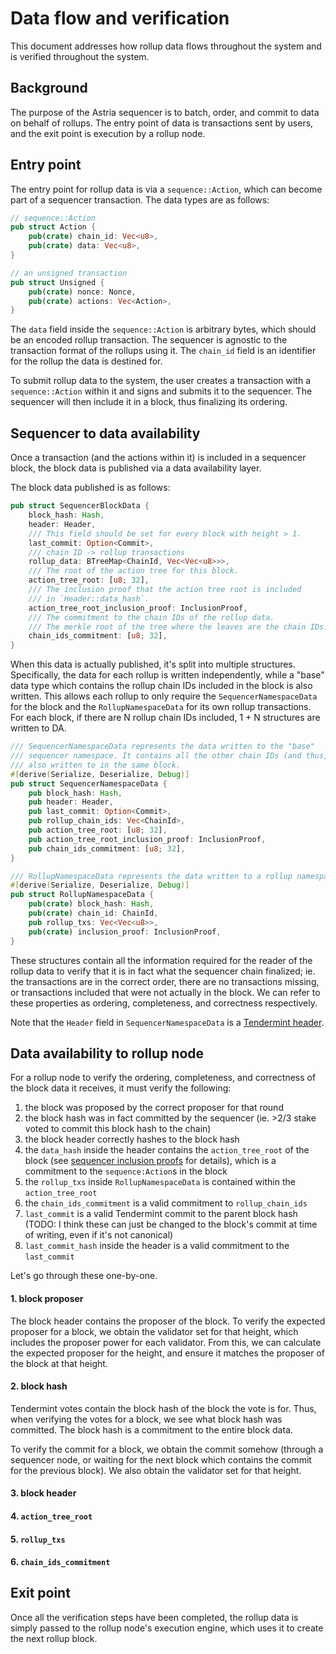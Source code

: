 # Data flow and verification

This document addresses how rollup data flows throughout the system and is verified throughout the system.

## Background

The purpose of the Astria sequencer is to batch, order, and commit to data on behalf of rollups. The entry point of data is transactions sent by users, and the exit point is execution by a rollup node.

## Entry point

The entry point for rollup data is via a `sequence::Action`, which can become part of a sequencer transaction. The data types are as follows:

```rust
// sequence::Action
pub struct Action {
    pub(crate) chain_id: Vec<u8>,
    pub(crate) data: Vec<u8>,
}
```

```rust
// an unsigned transaction
pub struct Unsigned {
    pub(crate) nonce: Nonce,
    pub(crate) actions: Vec<Action>,
}
```

The `data` field inside the `sequence::Action` is arbitrary bytes, which should be an encoded rollup transaction. The sequencer is agnostic to the transaction format of the rollups using it. The `chain_id` field is an identifier for the rollup the data is destined for. 

To submit rollup data to the system, the user creates a transaction with a `sequence::Action` within it and signs and submits it to the sequencer. The sequencer will then include it in a block, thus finalizing its ordering.

## Sequencer to data availability

Once a transaction (and the actions within it) is included in a sequencer block, the block data is published via a data availability layer.

The block data published is as follows:
```rust
pub struct SequencerBlockData {
    block_hash: Hash,
    header: Header,
    /// This field should be set for every block with height > 1.
    last_commit: Option<Commit>,
    /// chain ID -> rollup transactions
    rollup_data: BTreeMap<ChainId, Vec<Vec<u8>>>,
    /// The root of the action tree for this block.
    action_tree_root: [u8; 32],
    /// The inclusion proof that the action tree root is included
    /// in `Header::data_hash`.
    action_tree_root_inclusion_proof: InclusionProof,
    /// The commitment to the chain IDs of the rollup data.
    /// The merkle root of the tree where the leaves are the chain IDs.
    chain_ids_commitment: [u8; 32],
}
```

When this data is actually published, it's split into multiple structures. Specifically, the data for each rollup is written independently, while a "base" data type which contains the rollup chain IDs  included in the block is also written. This allows each rollup to only require the `SequencerNamespaceData` for the block and the `RollupNamespaceData` for its own rollup transactions. For each block, if there are N rollup chain IDs included, 1 + N structures are written to DA.


```rust
/// SequencerNamespaceData represents the data written to the "base"
/// sequencer namespace. It contains all the other chain IDs (and thus, namespaces) that were
/// also written to in the same block.
#[derive(Serialize, Deserialize, Debug)]
pub struct SequencerNamespaceData {
    pub block_hash: Hash,
    pub header: Header,
    pub last_commit: Option<Commit>,
    pub rollup_chain_ids: Vec<ChainId>,
    pub action_tree_root: [u8; 32],
    pub action_tree_root_inclusion_proof: InclusionProof,
    pub chain_ids_commitment: [u8; 32],
}
```

```rust
/// RollupNamespaceData represents the data written to a rollup namespace.
#[derive(Serialize, Deserialize, Debug)]
pub struct RollupNamespaceData {
    pub(crate) block_hash: Hash,
    pub(crate) chain_id: ChainId,
    pub rollup_txs: Vec<Vec<u8>>,
    pub(crate) inclusion_proof: InclusionProof,
}
```

These structures contain all the information required for the reader of the rollup data to verify that it is in fact what the sequencer chain finalized; ie. the transactions are in the correct order, there are no transactions missing, or transactions included that were not actually in the block. We can refer to these properties as ordering, completeness, and correctness respectively.

Note that the `Header` field in `SequencerNamespaceData` is a [Tendermint header](https://github.com/informalsystems/tendermint-rs/blob/4d81b67c28510db7d2d99ed62ebfa9fdf0e02141/tendermint/src/block/header.rs#L25).

## Data availability to rollup node

For a rollup node to verify the ordering, completeness, and correctness of the block data it receives, it must verify the following:

1. the block was proposed by the correct proposer for that round
2. the block hash was in fact committed by the sequencer (ie. >2/3 stake voted to commit this block hash to the chain)
3. the block header correctly hashes to the block hash
4. the `data_hash` inside the header contains the `action_tree_root` of the block (see [sequencer inclusion proofs](sequencer-inclusion-proofs.md) for details), which is a commitment to the `sequence:Action`s in the block
5. the `rollup_txs` inside `RollupNamespaceData` is contained within the `action_tree_root`
6. the `chain_ids_commitment` is a valid commitment to `rollup_chain_ids`
7. `last_commit` is a valid Tendermint commit to the parent block hash (TODO: I think these can just be changed to the block's commit at time of writing, even if it's not canonical)
8. `last_commit_hash` inside the header is a valid commitment to the `last_commit`

Let's go through these one-by-one. 

#### 1. block proposer

The block header contains the proposer of the block. To verify the expected proposer for a block, we obtain the validator set for that height, which includes the proposer power for each validator. From this, we can calculate the expected proposer for the height, and ensure it matches the proposer of the block at that height.

#### 2. block hash

Tendermint votes contain the block hash of the block the vote is for. Thus, when verifying the votes for a block, we see what block hash was committed. The block hash is a commitment to the entire block data.

To verify the commit for a block, we obtain the commit somehow (through a sequencer node, or waiting for the next block which contains the commit for the previous block). We also obtain the validator set for that height. 

#### 3. block header

#### 4. `action_tree_root`

#### 5. `rollup_txs`

#### 6. `chain_ids_commitment`

## Exit point

Once all the verification steps have been completed, the rollup data is simply passed to the rollup node's execution engine, which uses it to create the next rollup block.
